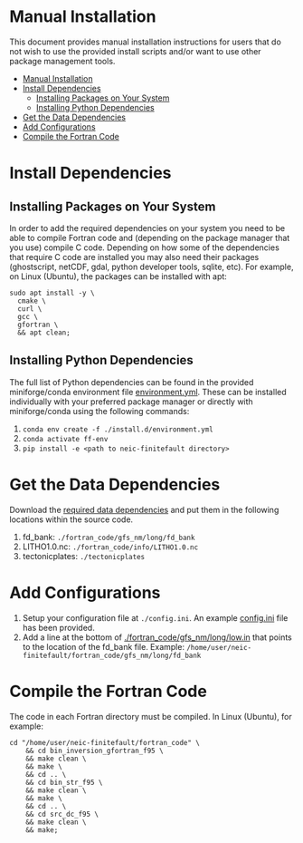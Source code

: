 # Manual Installation

This document provides manual installation instructions for users that do not wish to use the provided install scripts and/or want to use other package management tools.

- [Manual Installation](#manual-installation)
- [Install Dependencies](#install-dependencies)
  - [Installing Packages on Your System](#installing-packages-on-your-system)
  - [Installing Python Dependencies](#installing-python-dependencies)
- [Get the Data Dependencies](#get-the-data-dependencies)
- [Add Configurations](#add-configurations)
- [Compile the Fortran Code](#compile-the-fortran-code)

# Install Dependencies
## Installing Packages on Your System
In order to add the required dependencies on your system you need to be able to compile Fortran code and (depending on the package manager that you use) compile C code. Depending on how some of the dependencies that require C code are installed you may also need their packages (ghostscript, netCDF, gdal, python developer tools, sqlite, etc). For example, on Linux (Ubuntu), the packages can be installed with apt:

```
sudo apt install -y \
  cmake \
  curl \
  gcc \
  gfortran \
  && apt clean;
```

## Installing Python Dependencies
The full list of Python dependencies can be found in the provided miniforge/conda environment file [environment.yml](../install.d/environment.yml). These can be installed individually with your preferred package manager or directly with miniforge/conda using the following commands: 

1. `conda env create -f ./install.d/environment.yml`
2. `conda activate ff-env`
3. `pip install -e <path to neic-finitefault directory>`

# Get the Data Dependencies
Download the [required data dependencies](./data-dependecies.md) and put them in the following locations within the source code.
1. fd_bank: `./fortran_code/gfs_nm/long/fd_bank`
2. LITHO1.0.nc: `./fortran_code/info/LITHO1.0.nc`
3. tectonicplates: `./tectonicplates`

# Add Configurations
1. Setup your configuration file at `./config.ini`. An example [config.ini](./examples/config.ini) file has been provided.
2. Add a line at the bottom of [./fortran_code/gfs_nm/long/low.in](../fortran_code/gfs_nm/long/low.in) that points to the location of the fd_bank file. Example: `/home/user/neic-finitefault/fortran_code/gfs_nm/long/fd_bank`

# Compile the Fortran Code
The code in each Fortran directory must be compiled. In Linux (Ubuntu), for example:

```
cd "/home/user/neic-finitefault/fortran_code" \
    && cd bin_inversion_gfortran_f95 \
    && make clean \
    && make \
    && cd .. \
    && cd bin_str_f95 \
    && make clean \
    && make \
    && cd .. \
    && cd src_dc_f95 \
    && make clean \
    && make;
```
